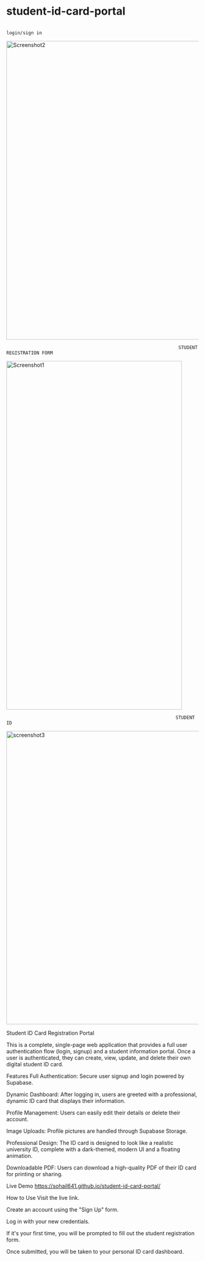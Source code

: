 # student-id-card-portal

                                                                  login/sign in

<img width="1332" height="783" alt="Screenshot2" src="https://github.com/user-attachments/assets/67b6493f-a49d-4862-b5ef-7964f369793b" />

                                                                   STUDENT REGISTRATION FORM 
 
<img width="460" height="914" alt="Screenshot1" src="https://github.com/user-attachments/assets/9b4e7c03-75ec-4d98-a875-a41559c06b74" />

                                                                  STUDENT ID
<img width="988" height="769" alt="screenshot3" src="https://github.com/user-attachments/assets/83ec5c4f-093b-4cac-9c78-503909b590da" />



Student ID Card Registration Portal

This is a complete, single-page web application that provides a full user authentication flow (login, signup) and a student information portal. Once a user is authenticated, they can create, view, update, and delete their own digital student ID card.

Features
Full Authentication: Secure user signup and login powered by Supabase.

Dynamic Dashboard: After logging in, users are greeted with a professional, dynamic ID card that displays their information.

Profile Management: Users can easily edit their details or delete their account.

Image Uploads: Profile pictures are handled through Supabase Storage.

Professional Design: The ID card is designed to look like a realistic university ID, complete with a dark-themed, modern UI and a floating animation.

Downloadable PDF: Users can download a high-quality PDF of their ID card for printing or sharing.

Live Demo
https://sohail641.github.io/student-id-card-portal/

How to Use
Visit the live link.

Create an account using the "Sign Up" form.

Log in with your new credentials.

If it's your first time, you will be prompted to fill out the student registration form.

Once submitted, you will be taken to your personal ID card dashboard.
